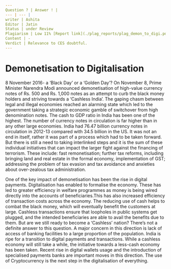 ```yaml
---
Question ? | Answer ! |
--- | --- |
writer | Ashita
Editor | Jatin
Status | under Review
Plagiarism | Low 11% [Report link](./plag_reports/plag_demon_to_digi.pdf)
Content | -
Verdict | Relevance to CES doubtful.
---
```



# Demonetisation to Digitalisation 

8 November 2016- a ‘Black Day’ or a ‘Golden Day’? 
On November 8, Prime Minister Narendra Modi announced demonetisation of high-value currency notes of Rs. 500 and Rs. 1,000 notes as an attempt to curb the black money holders and striving towards a ‘Cashless India’. 
The gaping chasm between legal and illegal economies reached an alarming state which led to the government taking a strategic economic gamble of switchover from high denomination notes. The cash to GDP ratio in India has been one of the highest. The number of currency notes in circulation is far higher than in any other large economies. India had 76.47 billion currency notes in circulation in 2012-13 compared with 34.5 billion in the US. It was not an end in itself, rather  it was part of a process which had to be taken forward. But there is still a need to taking interlinked steps and it is the sum of these individual initiatives that can impact the larger fight against the financing of terrorism. These include: fast remonetisation; further tax reforms, including bringing land and real estate in the formal economy, implementation of GST; addressing the problem of tax evasion and tax avoidance and anxieties about over-zealous tax administration. 

One of the key impact of demonetisation has been the rise in digital payments. Digitalisation has enabled to formalise the economy. These has led to greater efficiency in welfare programmes as money is being wired directly into the accounts of beneficiaries.This has also  increased efficiency of transaction costs across the economy. The reducing use of cash helps to combat the black money, which will eventually benefit the customers at large. Cashless transactions ensure that loopholes in public systems get plugged, and the intended beneficiaries are able to avail the benefits due to them. But are we still ready to become a ‘Cashless’ nation? There’s not a definite answer to this question. A major concern in this direction is lack of access of banking facilities to a large proportion of the population.
India is ripe for a transition to digital payments and transactions. While a cashless economy will still take a while, the initiative towards a less-cash economy has been taken. Recent rise in digital wallets usage and the introduction of specialised payments banks are important moves in this direction. The use of Cryptocurrency is the next step in the digitalisation of everything.

